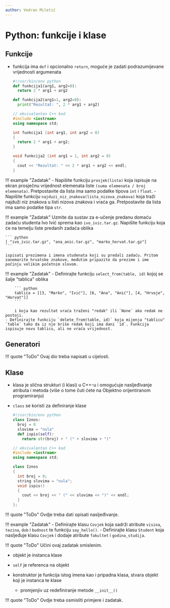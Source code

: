 ```yaml
---
author: Vedran Miletić
---
```


# Python: funkcije i klase

## Funkcije

- funkcija ima `def` i opcionalno `return`, moguće je zadati podrazumijevane vrijednosti argumenata

    ``` python
    #!/usr/bin/env python
    def funkcija1(arg1, arg2=0):
      return 2 * arg1 + arg2

    def funkcija2(arg1=1, arg2=0):
      print("Rezultat: ", 2 * arg1 + arg2)
    ```

    ``` c++
    // ekvivalentan C++ kod
    #include <iostream>
    using namespace std;

    int funkcija1 (int arg1, int arg2 = 0)
    {
      return 2 * arg1 + arg2;
    }

    void funkcija2 (int arg1 = 1, int arg2 = 0)
    {
      cout << "Rezultat: " << 2 * arg1 + arg2 << endl;
    }
    ```

!!! example "Zadatak"
    - Napišite funkciju `prosjek(lista)` koja ispisuje na ekran prosječnu vrijednost elemenata liste `(suma elemenata / broj elemenata)`. Pretpostavite da lista ima samo podatke tipova `int` i `float`.
    - Napišite funkciju `najduzi_niz_znakova(lista_nizova_znakova)` koja traži najduži niz znakova u listi nizova znakova i vraća ga. Pretpostavite da lista ima samo podatke tipa `str`.

!!! example "Zadatak"
    Uzmite da sustav za e-učenje predanu domaću zadaću studenta Ivo Ivić sprema kao `ivo_ivic.tar.gz`. Napišite funkciju koja će na temelju liste predanih zadaća oblika

    ``` python
    [ "ivo_ivic.tar.gz", "ana_anic.tar.gz", "marko_horvat.tar.gz"]
    ```

    ispisati prezimena i imena studenata koji su predali zadaću. Pritom zanemarite hrvatske znakove, međutim pripazite da prezime i ime počinju velikim početnim slovom.

!!! example "Zadatak"
    - Definirajte funkciju `select_from(table, id)` kojoj se šalje "tablica" oblika

        ``` python
        tablica = [[3, "Marko", "Ivić"], [6, "Ana", "Anić"], [4, "Hrvoje", "Horvat"]]
        ```

        i koja kao rezultat vraća traženi "redak" ili `None` ako redak ne postoji.
    - Definirajte funkciju `delete_from(table, id)` koja mijenja "tablicu" `table` tako da iz nje briše redak koji ima dani `id`. Funkcija ispisuje novu tablicu, ali ne vraća vrijednost.

## Generatori

!!! quote "ToDo"
    Ovaj dio treba napisati u cijelosti.

## Klase

- klasa je slična strukturi (i klasi) u C++-u i omogućuje nasljeđivanje atributa i metoda (više o tome čuti ćete na Objektno orijentiranom programiranju)
- `class` se koristi za definiranje klase

    ``` python
    #!/usr/bin/env python
    class Iznos:
      broj = 0
      slovima = "nula"
      def ispis(self):
        return str(broj) + " (" + slovima + ")"
    ```

    ``` c++
    // ekvivalentan C++ kod
    #include <iostream>
    using namespace std;

    class Iznos
    {
      int broj = 0;
      string slovima = "nula";
      void ispis()
      {
        cout << broj << " (" << slovima << ")" << endl;
      }
    };
    ```

!!! quote "ToDo"
    Ovdje treba dati opisati nasljeđivanje.

!!! example "Zadatak"
    - Definirajte klasu `Covjek` koja sadrži atribute `visina`, `tezina`, `dob` i `budnost` te funkciju `say_hello()`.
    - Definirajte klasu `Student` koja nasljeđuje klasu `Covjek` i dodaje atribute `fakultet` i `godina_studija`.

!!! quote "ToDo"
    Učini ovaj zadatak smislenim.

- objekt je instanca klase
- `self` je referenca na objekt
- konstruktor je funkcija istog imena kao i pripadna klasa, stvara objekt koji je instanca te klase

    - promjenjiv uz redefiniranje metode `__init__()`

!!! quote "ToDo"
    Ovdje treba osmisliti primjere i zadatak.
